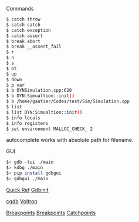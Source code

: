 Commands
``` bash
$ catch throw
$ catch catch
$ catch exception
$ catch assert
$ break abort
$ break __assert_fail
$ r
$ n
$ s
$ bt
$ up
$ down
$ p var
$ b DYNSimulation.cpp:620
$ b DYN:Simualtion::init()
$ b /home/gautier/Codes/test/Sim/Simulation.cpp
$ list
$ list DYN:Simualtion::init()
$ info locals
$ info registers
$ set environment MALLOC_CHECK_ 2
```

autocomplete works with absolute path for filename.

GUI
``` bash
$> gdb -tui ./main
$> kdbg ./main
$> pip install gdbgui
$> gdbgui ./main
```

[Quick Ref](http://beej.us/guide/bggdb/#qref)
[Gdbinit](https://github.com/gdbinit/Gdbinit)

[cgdb](https://github.com/cgdb/cgdb)
[Voltron](https://github.com/snare/voltron)

[Breakpoints](http://www.unknownroad.com/rtfm/gdbtut/gdbbreak.html)
[Breakpoints](https://sourceware.org/gdb/onlinedocs/gdb/Set-Breaks.html)
[Catchpoints](https://sourceware.org/gdb/onlinedocs/gdb/Set-Catchpoints.html)
